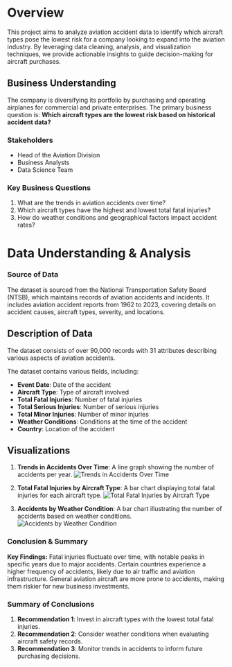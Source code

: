 
# Overview
This project aims to analyze aviation accident data to identify which aircraft types pose the lowest risk for a company looking to expand into the aviation industry. By leveraging data cleaning, analysis, and visualization techniques, we provide actionable insights to guide decision-making for aircraft purchases.

## Business Understanding
The company is diversifying its portfolio by purchasing and operating airplanes for commercial and private enterprises. The primary business question is: **Which aircraft types are the lowest risk based on historical accident data?**

### Stakeholders
- Head of the Aviation Division
- Business Analysts
- Data Science Team

### Key Business Questions
1. What are the trends in aviation accidents over time?
2. Which aircraft types have the highest and lowest total fatal injuries?
3. How do weather conditions and geographical factors impact accident rates?


# Data Understanding & Analysis

### Source of Data
The dataset is sourced from the National Transportation Safety Board (NTSB), which maintains records of aviation accidents and incidents. It includes aviation accident reports from 1962 to 2023, covering details on accident causes, aircraft types, severity, and locations.

## Description of Data
The dataset consists of over 90,000 records with 31 attributes describing various aspects of aviation accidents.

The dataset contains various fields, including:
- **Event Date**: Date of the accident
- **Aircraft Type**: Type of aircraft involved
- **Total Fatal Injuries**: Number of fatal injuries
- **Total Serious Injuries**: Number of serious injuries
- **Total Minor Injuries**: Number of minor injuries
- **Weather Conditions**: Conditions at the time of the accident
- **Country**: Location of the accident


## Visualizations
1. **Trends in Accidents Over Time**: A line graph showing the number of accidents per year.
   ![Trends in Accidents Over Time](Documents/Phase_1_Project/dsc-1-project-v3/visualizations/trends_in_accidents.png)

2. **Total Fatal Injuries by Aircraft Type**: A bar chart displaying total fatal injuries for each aircraft type.
   ![Total Fatal Injuries by Aircraft Type](Documents/Phase_1_Project/dsc-1-project-v3/visualizations/total_fatal_injuries.png)

3. **Accidents by Weather Condition**: A bar chart illustrating the number of accidents based on weather conditions.
   ![Accidents by Weather Condition](Documents/Phase_1_Project/dsc-1-project-v3/visualizations/accidents_by_weather.png)
   
### Conclusion & Summary
**Key Findings:**
Fatal injuries fluctuate over time, with notable peaks in specific years due to major accidents.
Certain countries experience a higher frequency of accidents, likely due to air traffic and aviation infrastructure.
General aviation aircraft are more prone to accidents, making them riskier for new business investments.

### Summary of Conclusions
1. **Recommendation 1**: Invest in aircraft types with the lowest total fatal injuries.
2. **Recommendation 2**: Consider weather conditions when evaluating aircraft safety records.
3. **Recommendation 3**: Monitor trends in accidents to inform future purchasing decisions.


